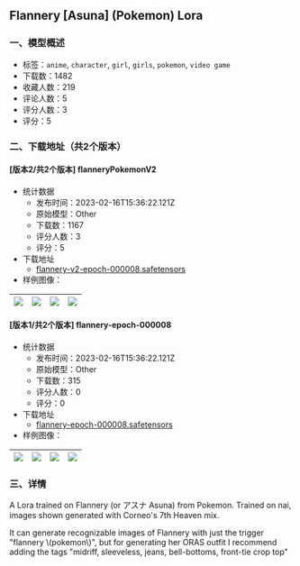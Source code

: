 ## Flannery [Asuna] (Pokemon) Lora
### 一、模型概述

- 标签：`anime`, `character`, `girl`, `girls`, `pokemon`, `video game`
- 下载数：1482
- 收藏人数：219
- 评论人数：5
- 评分人数：3
- 评分：5

### 二、下载地址（共2个版本）

#### [版本2/共2个版本] flanneryPokemonV2

- 统计数据
  - 发布时间：2023-02-16T15:36:22.121Z
  - 原始模型：Other
  - 下载数：1167
  - 评分人数：3
  - 评分：5
- 下载地址
  - [flannery-v2-epoch-000008.safetensors](https://civitai.com/api/download/models/11245)
- 样例图像：

| <img src="https://image.civitai.com/xG1nkqKTMzGDvpLrqFT7WA/9371cf1c-5473-4e3c-2df4-64571861de00/width=450/108284.jpeg" /> | <img src="https://image.civitai.com/xG1nkqKTMzGDvpLrqFT7WA/86ba1cf2-ec86-49d6-e7e8-0e75b8708d00/width=450/108283.jpeg" /> | <img src="https://image.civitai.com/xG1nkqKTMzGDvpLrqFT7WA/c9139d92-0831-4224-aeb2-c5f0dbbedf00/width=450/108282.jpeg" /> | <img src="https://image.civitai.com/xG1nkqKTMzGDvpLrqFT7WA/c1e98025-69ac-4599-65b4-69f52bd96200/width=450/108281.jpeg" /> |
| ---- | ---- | ---- | ---- |

#### [版本1/共2个版本] flannery-epoch-000008

- 统计数据
  - 发布时间：2023-02-16T15:36:22.121Z
  - 原始模型：Other
  - 下载数：315
  - 评分人数：0
  - 评分：0
- 下载地址
  - [flannery-epoch-000008.safetensors](https://civitai.com/api/download/models/8167)
- 样例图像：

| <img src="https://image.civitai.com/xG1nkqKTMzGDvpLrqFT7WA/159e4442-5594-4e6e-4ec8-5c5f51967000/width=450/77228.jpeg" /> | <img src="https://image.civitai.com/xG1nkqKTMzGDvpLrqFT7WA/a548bb57-7cbd-4e2a-077e-13a4c105c400/width=450/77234.jpeg" /> | <img src="https://image.civitai.com/xG1nkqKTMzGDvpLrqFT7WA/47e1649f-f197-4917-9a5c-cf0198b27400/width=450/77233.jpeg" /> | <img src="https://image.civitai.com/xG1nkqKTMzGDvpLrqFT7WA/8fd6c4e7-77a8-4a73-6725-6e174109e800/width=450/77232.jpeg" /> |
| ---- | ---- | ---- | ---- |


### 三、详情
<p>A Lora trained on Flannery (or アスナ Asuna) from Pokemon. Trained on nai, images shown generated with Corneo's 7th Heaven mix.</p><p>It can generate recognizable images of Flannery with just the trigger "flannery \(pokemon\)", but for generating her ORAS outfit I recommend adding the tags "midriff, sleeveless, jeans, bell-bottoms, front-tie crop top"</p>